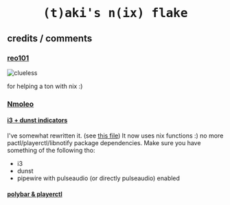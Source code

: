 <div align="center">
    <h1><samp>(t)aki's n(ix) flake</samp></h1>
</div>

<div>
    <h2>credits / comments</h2>
    <h3><a href="https://github.com/reo101">reo101</a></h3>
    <img alt="clueless" src="https://cdn.7tv.app/emote/60b14a737a157a7f3360fb32/1x.webp"></img>
    <p>for helping a ton with nix :)</p>
    <h3><a href="https://gitlab.com/Nmoleo">Nmoleo</a></h3>
    <h4><a href="https://gitlab.com/Nmoleo/i3-volume-brightness-indicator">i3 + dunst indicators</a></h4>
    <p>
        I've somewhat rewritten it. (see <a href="modules/home-manager/i3wm/duvolbr.nix">this file</a>)
        It now uses nix functions :) no more pactl/playerctl/libnotify package dependencies.
        Make sure you have something of the following tho:
        <ul>
            <li>i3</li>
            <li>dunst</li>
            <li>pipewire with pulseaudio (or directly pulseaudio) enabled</li>
        </ul>
    </p>
    <h4><a href="https://gitlab.com/Nmoleo/polybar_playerctl">polybar & playerctl</a></h4>
</div>
